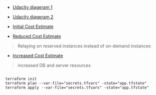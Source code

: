 - [Udacity diageram 1](Udacity_Diagram_1.pdf)

- [Udacity diageram 2](Udacity_Diagram_2.pdf)

- [Initial Cost Estimate](Initial_Cost_Estimate.csv)

- [Reduced Cost Estimate](Reduced_Cost_Estimate.csv)
> Relaying on reserved instances instead of on-demand instances

- [Increased Cost Estimate](Increased_Cost%20Estimate.csv)
> increased DB and server resources

```shell

terraform init
terraform plan --var-file="secrets.tfvars" -state="app.tfstate"
terraform apply --var-file="secrets.tfvars" -state="app.tfstate"
```

